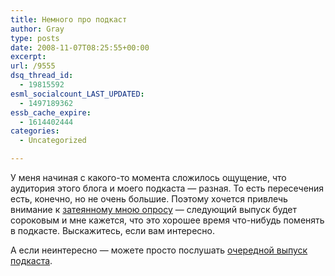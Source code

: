 ```yaml
---
title: Немного про подкаст
author: Gray
type: posts
date: 2008-11-07T08:25:55+00:00
excerpt:
url: /9555
dsq_thread_id:
  - 19815592
esml_socialcount_LAST_UPDATED:
  - 1497189362
essb_cache_expire:
  - 1614402444
categories:
  - Uncategorized

---
```








У меня начиная с какого-то момента сложилось ощущение, что аудитория этого блога и моего подкаста &#8212; разная. То есть пересечения есть, конечно, но не очень большие. Поэтому хочется привлечь внимание к <a href="http://www.it-thoughts.ru/archives/48" target="_blank">затеянному мною опросу</a> &#8212; следующий выпуск будет сороковым и мне кажется, что это хорошее время что-нибудь поменять в подкасте. Выскажитесь, если вам интересно.

А если неинтересно &#8212; можете просто послушать <a href="http://www.it-thoughts.ru/archives/49" target="_blank">очередной выпуск подкаста</a>.